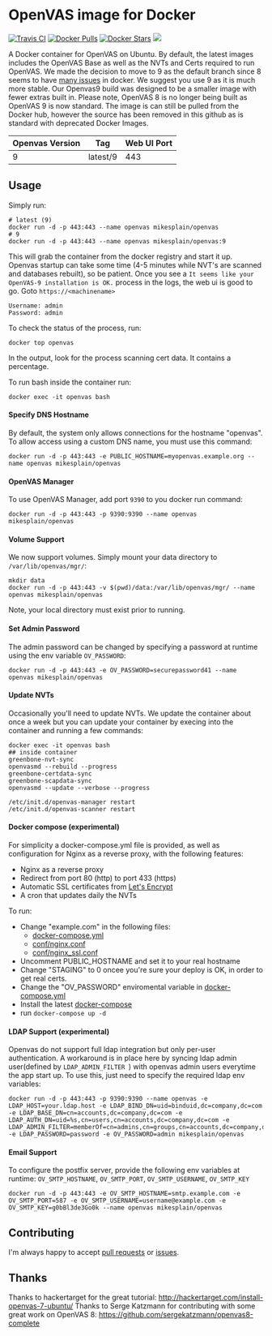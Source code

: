 OpenVAS image for Docker
==============

[![Travis CI](https://img.shields.io/travis/mikesplain/openvas-docker/master.svg)](https://travis-ci.org/mikesplain/openvas-docker/branches) [![Docker Pulls](https://img.shields.io/docker/pulls/mikesplain/openvas.svg)](https://hub.docker.com/r/mikesplain/openvas/) [![Docker Stars](https://img.shields.io/docker/stars/mikesplain/openvas.svg)](https://hub.docker.com/r/mikesplain/openvas/) [![](https://images.microbadger.com/badges/image/mikesplain/openvas.svg)](https://microbadger.com/images/mikesplain/openvas "Get your own image badge on microbadger.com")

A Docker container for OpenVAS on Ubuntu.  By default, the latest images includes the OpenVAS Base as well as the NVTs and Certs required to run OpenVAS.  We made the decision to move to 9 as the default branch since 8 seems to have [many issues](https://github.com/mikesplain/openvas-docker/issues/84) in docker.  We suggest you use 9 as it is much more stable. Our Openvas9 build was designed to be a smaller image with fewer extras built in. Please note, OpenVAS 8 is no longer being built as OpenVAS 9 is now standard.  The image is can still be pulled from the Docker hub, however the source has been removed in this github as is standard with deprecated Docker Images.


| Openvas Version | Tag     | Web UI Port |
|-----------------|---------|-------------|
| 9               | latest/9| 443        |



Usage
-----

Simply run:

```
# latest (9)
docker run -d -p 443:443 --name openvas mikesplain/openvas
# 9
docker run -d -p 443:443 --name openvas mikesplain/openvas:9
```

This will grab the container from the docker registry and start it up.  Openvas startup can take some time (4-5 minutes while NVT's are scanned and databases rebuilt), so be patient.  Once you see a `It seems like your OpenVAS-9 installation is OK.` process in the logs, the web ui is good to go.  Goto `https://<machinename>`

```
Username: admin
Password: admin
```

To check the status of the process, run:

```
docker top openvas
```

In the output, look for the process scanning cert data.  It contains a percentage.

To run bash inside the container run:

```
docker exec -it openvas bash
```

#### Specify DNS Hostname
By default, the system only allows connections for the hostname "openvas".  To allow access using a custom DNS name, you must use this command:

```
docker run -d -p 443:443 -e PUBLIC_HOSTNAME=myopenvas.example.org --name openvas mikesplain/openvas
```

#### OpenVAS Manager
To use OpenVAS Manager, add port `9390` to you docker run command:
```
docker run -d -p 443:443 -p 9390:9390 --name openvas mikesplain/openvas
```

#### Volume Support
We now support volumes. Simply mount your data directory to `/var/lib/openvas/mgr/`:
```
mkdir data
docker run -d -p 443:443 -v $(pwd)/data:/var/lib/openvas/mgr/ --name openvas mikesplain/openvas
```
Note, your local directory must exist prior to running.

#### Set Admin Password
The admin password can be changed by specifying a password at runtime using the env variable `OV_PASSWORD`:
```
docker run -d -p 443:443 -e OV_PASSWORD=securepassword41 --name openvas mikesplain/openvas
```
#### Update NVTs
Occasionally you'll need to update NVTs. We update the container about once a week but you can update your container by execing into the container and running a few commands:
```
docker exec -it openvas bash
## inside container
greenbone-nvt-sync
openvasmd --rebuild --progress
greenbone-certdata-sync
greenbone-scapdata-sync
openvasmd --update --verbose --progress

/etc/init.d/openvas-manager restart
/etc/init.d/openvas-scanner restart
```
#### Docker compose (experimental)

For simplicity a docker-compose.yml file is provided, as well as configuration for Nginx as a reverse proxy, with the following features:

* Nginx as a reverse proxy
* Redirect from port 80 (http) to port 433 (https)
* Automatic SSL certificates from [Let's Encrypt](https://letsencrypt.org/)
* A cron that updates daily the NVTs

To run:

* Change "example.com" in the following files:
  * [docker-compose.yml](docker-compose.yml)
  * [conf/nginx.conf](conf/nginx.conf)
  * [conf/nginx_ssl.conf](conf/nginx_ssl.conf)
* Uncomment PUBLIC_HOSTNAME and set it to your real hostname
* Change "STAGING" to 0 oncee you're sure your deploy is OK, in order to get real certs.
* Change the "OV_PASSWORD" enviromental variable in [docker-compose.yml](docker-compose.yml)
* Install the latest [docker-compose](https://docs.docker.com/compose/install/)
* run `docker-compose up -d`

#### LDAP Support (experimental)
Openvas do not support full ldap integration but only per-user authentication. A workaround is in place here by syncing ldap admin user(defined by `LDAP_ADMIN_FILTER `) with openvas admin users everytime the app start up.  To use this, just need to specify the required ldap env variables:
```
docker run -d -p 443:443 -p 9390:9390 --name openvas -e LDAP_HOST=your.ldap.host -e LDAP_BIND_DN=uid=binduid,dc=company,dc=com -e LDAP_BASE_DN=cn=accounts,dc=company,dc=com -e LDAP_AUTH_DN=uid=%s,cn=users,cn=accounts,dc=company,dc=com -e LDAP_ADMIN_FILTER=memberOf=cn=admins,cn=groups,cn=accounts,dc=company,dc=com -e LDAP_PASSWORD=password -e OV_PASSWORD=admin mikesplain/openvas 
```

#### Email Support
To configure the postfix server, provide the following env variables at runtime: `OV_SMTP_HOSTNAME`, `OV_SMTP_PORT`, `OV_SMTP_USERNAME`, `OV_SMTP_KEY`
```
docker run -d -p 443:443 -e OV_SMTP_HOSTNAME=smtp.example.com -e OV_SMTP_PORT=587 -e OV_SMTP_USERNAME=username@example.com -e OV_SMTP_KEY=g0bBl3de3Go0k --name openvas mikesplain/openvas
```


Contributing
------------

I'm always happy to accept [pull requests](https://github.com/mikesplain/openvas-docker/pulls) or [issues](https://github.com/mikesplain/openvas-docker/issues).

Thanks
------
Thanks to hackertarget for the great tutorial: http://hackertarget.com/install-openvas-7-ubuntu/
Thanks to Serge Katzmann for contributing with some great work on OpenVAS 8: https://github.com/sergekatzmann/openvas8-complete
